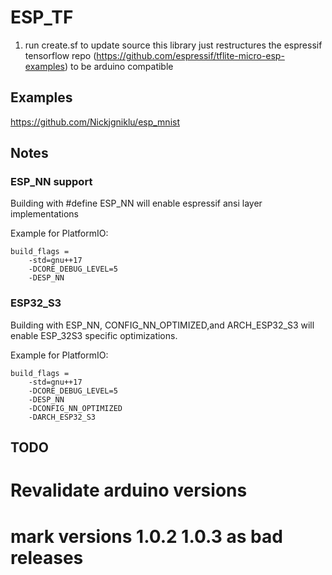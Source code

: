 # ESP_TF
1. run create.sf to update source this library just restructures the espressif tensorflow repo (https://github.com/espressif/tflite-micro-esp-examples) to be arduino compatible

## Examples
https://github.com/Nickjgniklu/esp_mnist
## Notes
### ESP_NN support

Building with #define ESP_NN will enable espressif ansi layer implementations

Example for PlatformIO:
```
build_flags = 
	-std=gnu++17
	-DCORE_DEBUG_LEVEL=5
	-DESP_NN
```
### ESP32_S3
Building with ESP_NN, CONFIG_NN_OPTIMIZED,and ARCH_ESP32_S3 will enable ESP_32S3 specific optimizations. 

Example for PlatformIO:
```
build_flags = 
	-std=gnu++17
	-DCORE_DEBUG_LEVEL=5
	-DESP_NN
	-DCONFIG_NN_OPTIMIZED
	-DARCH_ESP32_S3
```
## TODO
# Revalidate arduino versions
# mark versions 1.0.2 1.0.3 as bad releases
